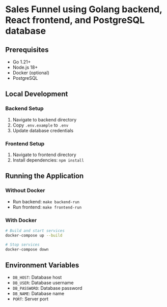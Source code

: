# Sales Funnel using Golang backend, React frontend, and PostgreSQL database

## Prerequisites
- Go 1.21+
- Node.js 18+
- Docker (optional)
- PostgreSQL

## Local Development

### Backend Setup
1. Navigate to backend directory
2. Copy `.env.example` to `.env`
3. Update database credentials

### Frontend Setup
1. Navigate to frontend directory
2. Install dependencies: `npm install`

## Running the Application

### Without Docker
- Run backend: `make backend-run`
- Run frontend: `make frontend-run`

### With Docker
```bash
# Build and start services
docker-compose up --build

# Stop services
docker-compose down
```

## Environment Variables
- `DB_HOST`: Database host
- `DB_USER`: Database username
- `DB_PASSWORD`: Database password
- `DB_NAME`: Database name
- `PORT`: Server port
